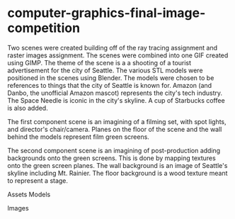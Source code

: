 # computer-graphics-final-image-competition

Two scenes were created building off of the ray tracing assignment and raster images assignment. The scenes were combined into one GIF created using GIMP. The theme of the scene is a a shooting of a tourist advertisement for the city of Seattle. The various STL models were positioned in the scenes using Blender. The models were chosen to be references to things that the city of Seattle is known for. Amazon (and Danbo, the unofficial Amazon mascot) represents the city's tech industry. The Space Needle is iconic in the city's skyline. A cup of Starbucks coffee is also added.

The first component scene is an imagining of a filming set, with spot lights, and director's chair/camera. Planes on the floor of the scene and the wall behind the models represent film green screens.

The second component scene is an imagining of post-production adding backgrounds onto the green screens. This is done by mapping textures onto the green screen planes. The wall background is an image of Seattle's skyline including Mt. Rainier. The floor background is a wood texture meant to represent a stage.

Assets
 Models
 
 Images

